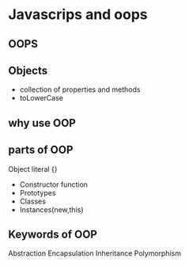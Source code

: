 # Javascrips and oops

## OOPS

## Objects
- collection of properties and methods
- toLowerCase

## why use OOP

## parts of OOP
 Object literal {}

- Constructor function
- Prototypes
- Classes
- Instances(new,this)

## Keywords of OOP

Abstraction
Encapsulation
Inheritance
Polymorphism